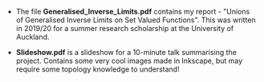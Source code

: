 - The file **Generalised_Inverse_Limits.pdf** contains my report - "Unions of Generalised Inverse Limits on Set Valued Functions". This was written in 2019/20 for a summer research scholarship at the University of Auckland.

- **Slideshow.pdf** is a slideshow for a 10-minute talk summarising the project. Contains some very cool images made in Inkscape, but may require some topology knowledge to understand!
